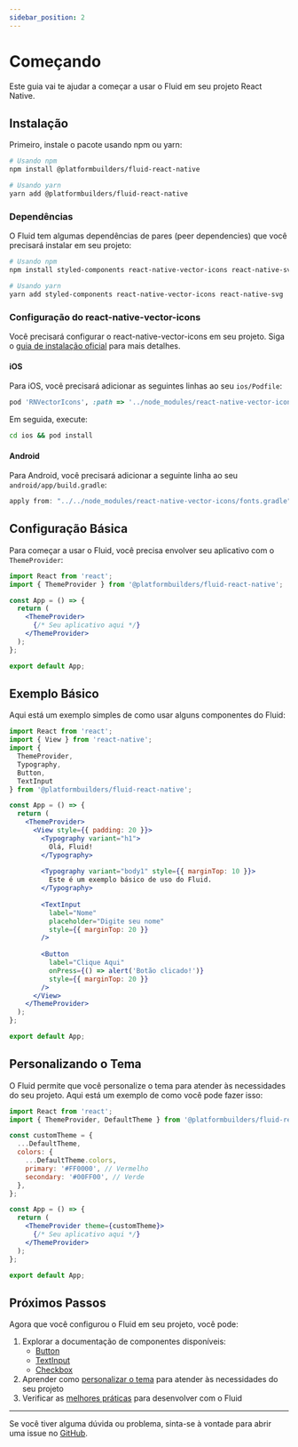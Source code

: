 ```yaml
---
sidebar_position: 2
---
```


# Começando

Este guia vai te ajudar a começar a usar o Fluid em seu projeto React Native.

## Instalação

Primeiro, instale o pacote usando npm ou yarn:

```bash
# Usando npm
npm install @platformbuilders/fluid-react-native

# Usando yarn
yarn add @platformbuilders/fluid-react-native
```

### Dependências

O Fluid tem algumas dependências de pares (peer dependencies) que você precisará instalar em seu projeto:

```bash
# Usando npm
npm install styled-components react-native-vector-icons react-native-svg

# Usando yarn
yarn add styled-components react-native-vector-icons react-native-svg
```

### Configuração do react-native-vector-icons

Você precisará configurar o react-native-vector-icons em seu projeto. Siga o [guia de instalação oficial](https://github.com/oblador/react-native-vector-icons#installation) para mais detalhes.

#### iOS

Para iOS, você precisará adicionar as seguintes linhas ao seu `ios/Podfile`:

```ruby
pod 'RNVectorIcons', :path => '../node_modules/react-native-vector-icons'
```

Em seguida, execute:

```bash
cd ios && pod install
```

#### Android

Para Android, você precisará adicionar a seguinte linha ao seu `android/app/build.gradle`:

```gradle
apply from: "../../node_modules/react-native-vector-icons/fonts.gradle"
```

## Configuração Básica

Para começar a usar o Fluid, você precisa envolver seu aplicativo com o `ThemeProvider`:

```jsx
import React from 'react';
import { ThemeProvider } from '@platformbuilders/fluid-react-native';

const App = () => {
  return (
    <ThemeProvider>
      {/* Seu aplicativo aqui */}
    </ThemeProvider>
  );
};

export default App;
```

## Exemplo Básico

Aqui está um exemplo simples de como usar alguns componentes do Fluid:

```jsx
import React from 'react';
import { View } from 'react-native';
import { 
  ThemeProvider, 
  Typography, 
  Button, 
  TextInput 
} from '@platformbuilders/fluid-react-native';

const App = () => {
  return (
    <ThemeProvider>
      <View style={{ padding: 20 }}>
        <Typography variant="h1">
          Olá, Fluid!
        </Typography>
        
        <Typography variant="body1" style={{ marginTop: 10 }}>
          Este é um exemplo básico de uso do Fluid.
        </Typography>
        
        <TextInput
          label="Nome"
          placeholder="Digite seu nome"
          style={{ marginTop: 20 }}
        />
        
        <Button
          label="Clique Aqui"
          onPress={() => alert('Botão clicado!')}
          style={{ marginTop: 20 }}
        />
      </View>
    </ThemeProvider>
  );
};

export default App;
```

## Personalizando o Tema

O Fluid permite que você personalize o tema para atender às necessidades do seu projeto. Aqui está um exemplo de como você pode fazer isso:

```jsx
import React from 'react';
import { ThemeProvider, DefaultTheme } from '@platformbuilders/fluid-react-native';

const customTheme = {
  ...DefaultTheme,
  colors: {
    ...DefaultTheme.colors,
    primary: '#FF0000', // Vermelho
    secondary: '#00FF00', // Verde
  },
};

const App = () => {
  return (
    <ThemeProvider theme={customTheme}>
      {/* Seu aplicativo aqui */}
    </ThemeProvider>
  );
};

export default App;
```

## Próximos Passos

Agora que você configurou o Fluid em seu projeto, você pode:

1. Explorar a documentação de componentes disponíveis:
   - [Button](/docs/components/button)
   - [TextInput](/docs/components/text-input)
   - [Checkbox](/docs/components/checkbox)
2. Aprender como [personalizar o tema](/docs/theming) para atender às necessidades do seu projeto
3. Verificar as [melhores práticas](/docs/guides/best-practices) para desenvolver com o Fluid

---

Se você tiver alguma dúvida ou problema, sinta-se à vontade para abrir uma issue no [GitHub](https://github.com/platformbuilders/fluid-react-native/issues). 